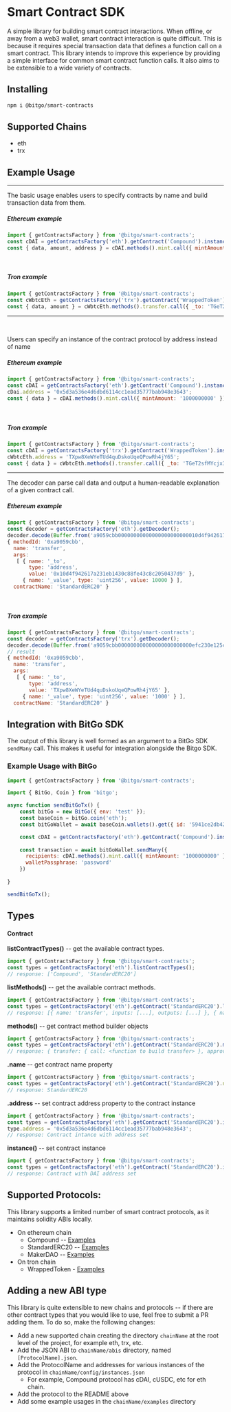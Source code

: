# Smart Contract SDK

A simple library for building smart contract interactions. When offline, or away from a web3 wallet, smart 
contract interaction is quite difficult. This is because it requires special transaction data that defines 
a function call on a smart contract. This library intends to improve this experience by providing a simple interface
for common smart contract function calls. It also aims to be extensible to a wide variety of contracts.

## Installing

```bash
npm i @bitgo/smart-contracts
```

## Supported Chains

* eth
* trx


## Example Usage

***
The basic usage enables users to specify contracts by name and build transaction data from them.
<br />

##### Ethereum example
```js
import { getContractsFactory } from '@bitgo/smart-contracts';
const cDAI = getContractsFactory('eth').getContract('Compound').instance('cDAI');
const { data, amount, address } = cDAI.methods().mint.call({ mintAmount: '1000000000' });
```

<br />

##### Tron example
```js
import { getContractsFactory } from '@bitgo/smart-contracts';
const cWbtcEth = getContractsFactory('trx').getContract('WrappedToken').instance('WBTC-TRON');
const { data, amount } = cWbtcEth.methods().transfer.call({ _to: 'TGeT2sfMYcjx3ra2HhQUvMyBcVhjBc1Lbk', _value: '100' });
```
***
<br />

Users can specify an instance of the contract protocol by address instead of name
##### Ethereum example
```js
import { getContractsFactory } from '@bitgo/smart-contracts';
const cDAI = getContractsFactory('eth').getContract('Compound').instance()
cDai.address = '0x5d3a536e4d6dbd6114cc1ead35777bab948e3643';
const { data } = cDAI.methods().mint.call({ mintAmount: '1000000000' });
```
<br />

##### Tron example
```js
import { getContractsFactory } from '@bitgo/smart-contracts';
const cDAI = getContractsFactory('trx').getContract('WrappedToken').instance()
cWbtcEth.address = 'TXpw8XeWYeTUd4quDskoUqeQPowRh4jY65';
const { data } = cWbtcEth.methods().transfer.call({ _to: 'TGeT2sfMYcjx3ra2HhQUvMyBcVhjBc1Lbk', _value: '100' };
```

***
The decoder can parse call data and output a human-readable explanation of a given contract call.
<br />

##### Ethereum example
```js
import { getContractsFactory } from '@bitgo/smart-contracts';
const decoder = getContractsFactory('eth').getDecoder();
decoder.decode(Buffer.from('a9059cbb00000000000000000000000010d4f942617a231eb1430c88fe43c8c2050437d90000000000000000000000000000000000000000000000000000000000002710', 'hex'));
{ methodId: '0xa9059cbb',
  name: 'transfer',
  args:
   [ { name: '_to',
       type: 'address',
       value: '0x10d4f942617a231eb1430c88fe43c8c2050437d9' },
     { name: '_value', type: 'uint256', value: 10000 } ],
  contractName: 'StandardERC20' }
```
<br />

##### Tron example
```js
import { getContractsFactory } from '@bitgo/smart-contracts';
const decoder = getContractsFactory('trx').getDecoder();
decoder.decode(Buffer.from('a9059cbb000000000000000000000000efc230e125c24de35f6290afcafa28d50b43653600000000000000000000000000000000000000000000000000000000000003e8', 'hex'));
// result
{ methodId: '0xa9059cbb',
  name: 'transfer',
  args:
   [ { name: '_to',
       type: 'address',
       value: 'TXpw8XeWYeTUd4quDskoUqeQPowRh4jY65' },
     { name: '_value', type: 'uint256', value: '1000' } ],
  contractName: 'StandardERC20' }
```


## Integration with BitGo SDK

The output of this library is well formed as an argument to a BitGo SDK `sendMany` call. This makes it useful for 
integration alongside the Bitgo SDK.

### Example Usage with BitGo

```js
import { getContractsFactory } from '@bitgo/smart-contracts';

import { BitGo, Coin } from 'bitgo';

async function sendBitGoTx() {
    const bitGo = new BitGo({ env: 'test' });
    const baseCoin = bitGo.coin('eth');
    const bitGoWallet = await baseCoin.wallets().get({ id: '5941ce2db42fcbc70717e5a898fd1595' });

    const cDAI = getContractsFactory('eth').getContract('Compound').instance('cDAI');
    
    const transaction = await bitGoWallet.sendMany({
      recipients: cDAI.methods().mint.call({ mintAmount: '1000000000' }),
      walletPassphrase: 'password'
    })
      
}

sendBitGoTx();
```

## Types

#### Contract
**listContractTypes()** -- get the available contract types.
```js
import { getContractsFactory } from '@bitgo/smart-contracts';
const types = getContractsFactory('eth').listContractTypes();
// response: ['Compound', 'StandardERC20']
```

**listMethods()** -- get the available contract methods.
```js
import { getContractsFactory } from '@bitgo/smart-contracts';
const types = getContractsFactory('eth').getContract('StandardERC20').listMethods();
// response: [{ name: 'transfer', inputs: [...], outputs: [...] }, { name: 'approve', ... }]
```

**methods()** -- get contract method builder objects
```js
import { getContractsFactory } from '@bitgo/smart-contracts';
const types = getContractsFactory('eth').getContract('StandardERC20').methods();
// response: { transfer: { call: <function to build transfer> }, approve: { call: <function to build approve> } }
```

**.name** -- get contract name property
```js
import { getContractsFactory } from '@bitgo/smart-contracts';
const types = getContractsFactory('eth').getContract('StandardERC20').name;
// response: StandardERC20
```

**.address** -- set contract address property to the contract instance
```js
import { getContractsFactory } from '@bitgo/smart-contracts';
const types = getContractsFactory('eth').getContract('StandardERC20').instance();
type.address = '0x5d3a536e4d6dbd6114cc1ead35777bab948e3643';
// response: Contract intance with address set
```

**instance()** -- set contract instance
```js
import { getContractsFactory } from '@bitgo/smart-contracts';
const types = getContractsFactory('eth').getContract('StandardERC20').instance('DAI');
// response: Contract with DAI address set
```

## Supported Protocols:

This library supports a limited number of smart contract protocols, as it maintains solidity ABIs locally. 

* On ethereum chain
  - Compound -- [Examples](./eth/examples/Compound)
  - StandardERC20 -- [Examples](./eth/examples/StandardERC20)
  - MakerDAO -- [Examples](./eth/examples/MakerDAO)
* On tron chain
  - WrappedToken - [Examples](./trx/examples/WrappedToken)

## Adding a new ABI type
This library is quite extensible to new chains and protocols -- if there are other contract types that you would like to use, 
feel free to submit a PR adding them. To do so, make the following changes:
- Add a new supported chain creating the directory `chainName` at the root level of the project, for example eth, trx, etc. 
- Add the JSON ABI to `chainName/abis` directory, named `[ProtocolName].json`.
- Add the ProtocolName and addresses for various instances of the protocol in `chainName/config/instances.json`
    - For example, Compound protocol has cDAI, cUSDC, etc for eth chain.
- Add the protocol to the README above
- Add some example usages in the `chainName/examples` directory
